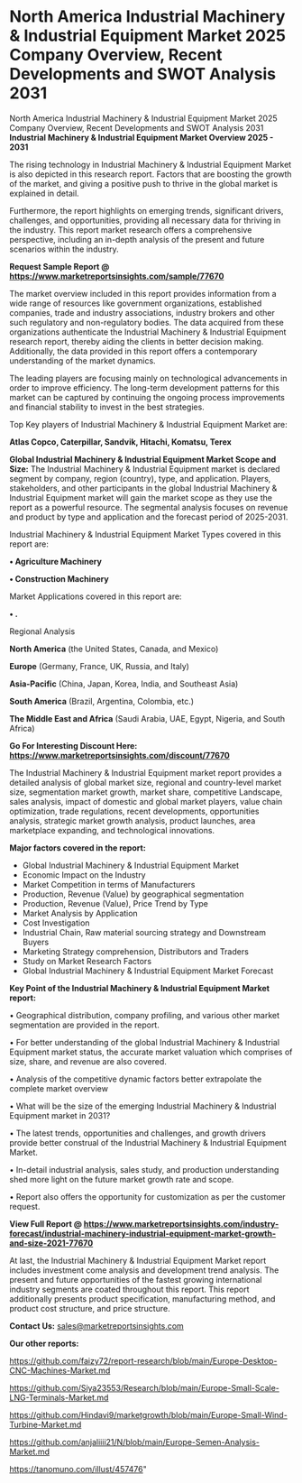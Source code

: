 # North America Industrial Machinery & Industrial Equipment Market 2025 Company Overview, Recent Developments and SWOT Analysis 2031
North America Industrial Machinery & Industrial Equipment Market 2025 Company Overview, Recent Developments and SWOT Analysis 2031
<Strong> Industrial Machinery & Industrial Equipment Market Overview 2025 - 2031</strong>

The rising technology in Industrial Machinery & Industrial Equipment Market is also depicted in this research report. Factors that are boosting the growth of the market, and giving a positive push to thrive in the global market is explained in detail.

Furthermore, the report highlights on emerging trends, significant drivers, challenges, and opportunities, providing all necessary data for thriving in the industry. This report market research offers a comprehensive perspective, including an in-depth analysis of the present and future scenarios within the industry.

<strong>Request Sample Report @ <a href=https://www.marketreportsinsights.com/sample/77670>https://www.marketreportsinsights.com/sample/77670</a></strong>

The market overview included in this report provides information from a wide range of resources like government organizations, established companies, trade and industry associations, industry brokers and other such regulatory and non-regulatory bodies. The data acquired from these organizations authenticate the Industrial Machinery & Industrial Equipment research report, thereby aiding the clients in better decision making. Additionally, the data provided in this report offers a contemporary understanding of the market dynamics.

The leading players are focusing mainly on technological advancements in order to improve efficiency. The long-term development patterns for this market can be captured by continuing the ongoing process improvements and financial stability to invest in the best strategies.

Top Key players of Industrial Machinery & Industrial Equipment Market are:

<strong>Atlas Copco, Caterpillar, Sandvik, Hitachi, Komatsu, Terex</strong>

<strong><b>Global Industrial Machinery & Industrial Equipment Market Scope and Size:</b></strong>
The Industrial Machinery & Industrial Equipment market is declared segment by company, region (country), type, and application. Players, stakeholders, and other participants in the global Industrial Machinery & Industrial Equipment market will gain the market scope as they use the report as a powerful resource. The segmental analysis focuses on revenue and product by type and application and the forecast period of 2025-2031.

Industrial Machinery & Industrial Equipment Market Types covered in this report are:

<strong>• Agriculture Machinery

• Construction Machinery</strong>

Market Applications covered in this report are:

<strong>• .</strong> 

Regional Analysis

<strong>North America</strong> (the United States, Canada, and Mexico)

<strong>Europe</strong> (Germany, France, UK, Russia, and Italy)

<strong>Asia-Pacific</strong> (China, Japan, Korea, India, and Southeast Asia)

<strong>South America</strong> (Brazil, Argentina, Colombia, etc.)

<strong>The Middle East and Africa</strong> (Saudi Arabia, UAE, Egypt, Nigeria, and South Africa)

<strong>Go For Interesting Discount Here: <a href=https://www.marketreportsinsights.com/discount/77670>https://www.marketreportsinsights.com/discount/77670</a></strong>

The Industrial Machinery & Industrial Equipment market report provides a detailed analysis of global market size, regional and country-level market size, segmentation market growth, market share, competitive Landscape, sales analysis, impact of domestic and global market players, value chain optimization, trade regulations, recent developments, opportunities analysis, strategic market growth analysis, product launches, area marketplace expanding, and technological innovations.

<strong><b>Major factors covered in the report:</b></strong>
<ul>
  <li>Global Industrial Machinery & Industrial Equipment Market </li>
  <li>Economic Impact on the Industry</li>
  <li>Market Competition in terms of Manufacturers</li>
  <li>Production, Revenue (Value) by geographical segmentation</li>
  <li>Production, Revenue (Value), Price Trend by Type</li>
  <li>Market Analysis by Application</li>
  <li>Cost Investigation</li>
  <li>Industrial Chain, Raw material sourcing strategy and Downstream Buyers</li>
  <li>Marketing Strategy comprehension, Distributors and Traders</li>
  <li>Study on Market Research Factors</li>
  <li>Global Industrial Machinery & Industrial Equipment Market Forecast</li>
</ul>

<strong><b>Key Point of the Industrial Machinery & Industrial Equipment Market report:</b></strong>

• Geographical distribution, company profiling, and various other market segmentation are provided in the report.

• For better understanding of the global Industrial Machinery & Industrial Equipment market status, the accurate market valuation which comprises of size, share, and revenue are also covered.

• Analysis of the competitive dynamic factors better extrapolate the complete market overview

• What will be the size of the emerging Industrial Machinery & Industrial Equipment market in 2031?

• The latest trends, opportunities and challenges, and growth drivers provide better construal of the Industrial Machinery & Industrial Equipment Market.

• In-detail industrial analysis, sales study, and production understanding shed more light on the future market growth rate and scope.

• Report also offers the opportunity for customization as per the customer request.

<strong><b>View Full Report @ <a href=https://www.marketreportsinsights.com/industry-forecast/industrial-machinery-industrial-equipment-market-growth-and-size-2021-77670>https://www.marketreportsinsights.com/industry-forecast/industrial-machinery-industrial-equipment-market-growth-and-size-2021-77670</a></b></strong>


At last, the Industrial Machinery & Industrial Equipment Market report includes investment come analysis and development trend analysis. The present and future opportunities of the fastest growing international industry segments are coated throughout this report. This report additionally presents product specification, manufacturing method, and product cost structure, and price structure.

<strong>Contact Us:</strong>
sales@marketreportsinsights.com

<strong>Our other reports:</strong>

<a href=https://github.com/faizy72/report-research/blob/main/Europe-Desktop-CNC-Machines-Market.md>https://github.com/faizy72/report-research/blob/main/Europe-Desktop-CNC-Machines-Market.md</a>

<a href=https://github.com/Siya23553/Research/blob/main/Europe-Small-Scale-LNG-Terminals-Market.md>https://github.com/Siya23553/Research/blob/main/Europe-Small-Scale-LNG-Terminals-Market.md</a>

<a href=https://github.com/Hindavi9/marketgrowth/blob/main/Europe-Small-Wind-Turbine-Market.md>https://github.com/Hindavi9/marketgrowth/blob/main/Europe-Small-Wind-Turbine-Market.md</a>

<a href=https://github.com/anjaliiii21/N/blob/main/Europe-Semen-Analysis-Market.md>https://github.com/anjaliiii21/N/blob/main/Europe-Semen-Analysis-Market.md</a>

<a href=https://tanomuno.com/illust/457476>https://tanomuno.com/illust/457476</a>"
